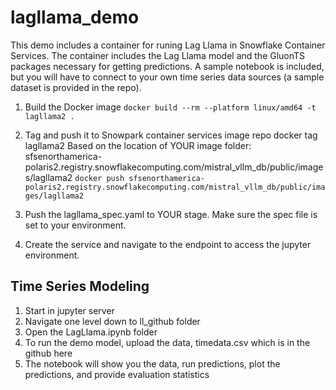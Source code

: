 # lagllama_demo
This demo includes a container for runing Lag Llama in Snowflake Container Services. The container includes the Lag Llama model and the GluonTS packages necessary for getting predictions. A sample notebook is included, but you will have to connect to your own time series data sources (a sample dataset is provided in the repo).

1. Build the Docker image
   `docker build --rm --platform linux/amd64 -t lagllama2 .`
                             
3. Tag and push it to Snowpark container services image repo
   docker tag lagllama2
   Based on the location of YOUR image folder:
   sfsenorthamerica-polaris2.registry.snowflakecomputing.com/mistral_vllm_db/public/images/lagllama2
   `docker push sfsenorthamerica-polaris2.registry.snowflakecomputing.com/mistral_vllm_db/public/images/lagllama2`
   
3. Push the lagllama_spec.yaml to YOUR stage. Make sure the spec file is set to your environment.

4. Create the service and navigate to the endpoint to access the jupyter environment.
   
## Time Series Modeling

1. Start in jupyter server
2. Navigate one level down to ll_github folder
3. Open the LagLlama.ipynb folder
4. To run the demo model, upload the data, timedata.csv which is in the github here
5. The notebook will show you the data, run predictions, plot the predictions, and provide evaluation statistics 



